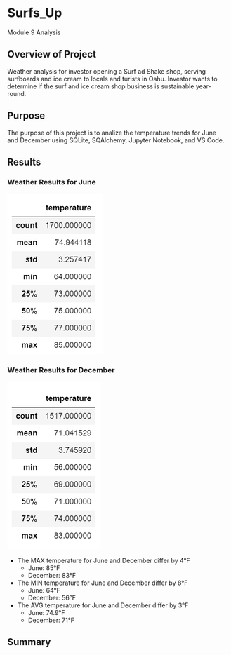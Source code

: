 # Surfs_Up
Module 9 Analysis
## Overview of Project
Weather analysis for investor opening a Surf ad Shake shop, serving surfboards and ice cream to locals and turists in Oahu. Investor wants to determine if the surf and ice cream shop business is sustainable year-round.
## Purpose
The purpose of this project is to analize the temperature trends for June and December using SQLite, SQAlchemy, Jupyter Notebook, and VS Code.
## Results
### Weather Results for June
![Juneanalysis](Juneanalysis.png)

### Weather Results for December
![Decemberanalysis](Decemberanalysis.png)

- The MAX temperature for June and December differ by 4°F
  - June: 85°F
  - December: 83°F
- The MIN temperature for June and December differ by 8°F
  - June: 64°F
  - December: 56°F
- The AVG temperature for June and December differ by 3°F
  - June: 74.9°F
  - December: 71°F

## Summary
